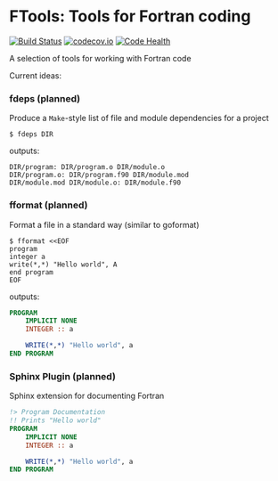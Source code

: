 FTools: Tools for Fortran coding
================================
[![Build Status](https://travis-ci.org/ScottWales/ftools.svg?branch=master)](https://travis-ci.org/ScottWales/ftools)
[![codecov.io](http://codecov.io/github/ScottWales/ftools/coverage.svg?branch=master)](http://codecov.io/github/ScottWales/ftools?branch=master)
[![Code Health](https://landscape.io/github/ScottWales/ftools/master/landscape.svg?style=flat)](https://landscape.io/github/ScottWales/ftools/master)

A selection of tools for working with Fortran code

Current ideas:

### fdeps (planned)

Produce a `Make`-style list of file and module dependencies for a project

```
$ fdeps DIR
```
outputs:
```make
DIR/program: DIR/program.o DIR/module.o
DIR/program.o: DIR/program.f90 DIR/module.mod
DIR/module.mod DIR/module.o: DIR/module.f90
```

### fformat (planned)

Format a file in a standard way (similar to goformat)

```
$ fformat <<EOF
program 
integer a
write(*,*) "Hello world", A
end program
EOF
```
outputs:
```fortran
PROGRAM
    IMPLICIT NONE
    INTEGER :: a

    WRITE(*,*) "Hello world", a
END PROGRAM
```

### Sphinx Plugin (planned)

Sphinx extension for documenting Fortran

```fortran
!> Program Documentation
!! Prints "Hello world"
PROGRAM
    IMPLICIT NONE
    INTEGER :: a

    WRITE(*,*) "Hello world", a
END PROGRAM
```
